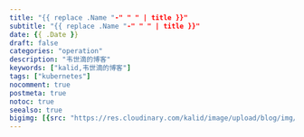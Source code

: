 ```yaml
---
title: "{{ replace .Name "-" " " | title }}"
subtitle: "{{ replace .Name "-" " " | title }}"
date: {{ .Date }}
draft: false
categories: "operation"
description: "韦世滴的博客"
keywords: ["kalid,韦世滴的博客"]
tags: ["kubernetes"]
nocomment: true
postmeta: true
notoc: true
seealso: true
bigimg: [{src: "https://res.cloudinary.com/kalid/image/upload/blog/img/banner3.jpg"}]
---
```


